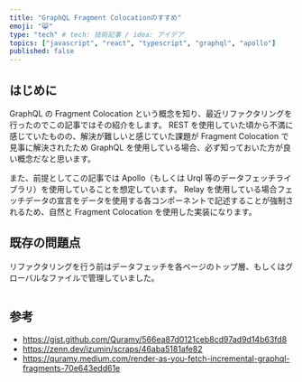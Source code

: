 ```yaml
---
title: "GraphQL Fragment Colocationのすすめ"
emoji: "😸"
type: "tech" # tech: 技術記事 / idea: アイデア
topics: ["javascript", "react", "typescript", "graphql", "apollo"]
published: false
---
```


<!--
- 対象読者: GraphQL初めて間もない人, Fragment Colocationやったことがない人
 -->

## はじめに

GraphQL の Fragment Colocation という概念を知り、最近リファクタリングを行ったのでこの記事ではその紹介をします。
REST を使用していた頃から不満に感じていたものの、解決が難しいと感じていた課題が Fragment Colocation で見事に解決されたため GraphQL を使用している場合、必ず知っておいた方が良い概念だなと思います。

また、前提としてこの記事では Apollo（もしくは Urql 等のデータフェッチライブラリ）を使用していることを想定しています。
Relay を使用している場合フェッチデータの宣言をデータを使用する各コンポーネントで記述することが強制されるため、自然と Fragment Colocation を使用した実装になります。

## 既存の問題点

リファクタリングを行う前はデータフェッチを各ページのトップ層、もしくはグローバルなファイルで管理していました。

```tsx:SomePage.tsx

```

## 参考

- https://gist.github.com/Quramy/566ea87d0121ceb8cd97ad9d14b63fd8
- https://zenn.dev/izumin/scraps/46aba5181afe82
- https://quramy.medium.com/render-as-you-fetch-incremental-graphql-fragments-70e643edd61e
